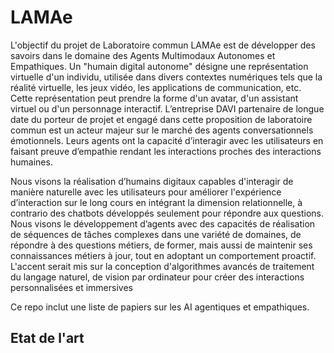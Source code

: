 # LAMAe 

L'objectif du projet de Laboratoire commun LAMAe est de développer des savoirs dans le domaine des Agents Multimodaux Autonomes et Empathiques.
Un "humain digital autonome" désigne une représentation virtuelle d'un individu, utilisée dans divers contextes numériques tels que la réalité virtuelle, les jeux vidéo, les applications de communication, etc. Cette représentation peut prendre la forme d'un avatar, d'un assistant virtuel ou d'un personnage interactif. L’entreprise DAVI partenaire de longue date du porteur de projet et engagé dans cette proposition de laboratoire commun est un acteur majeur sur le marché des agents conversationnels émotionnels. Leurs agents ont la capacité d’interagir avec les utilisateurs en faisant preuve d’empathie rendant les interactions proches des interactions humaines.

Nous visons la réalisation d’humains digitaux capables d'interagir de manière naturelle avec les utilisateurs pour améliorer l'expérience d’interaction sur le long cours en intégrant la dimension relationnelle, à contrario des chatbots développés seulement pour répondre aux questions. Nous visons le développement d’agents avec des capacités de réalisation de séquences de tâches complexes dans une variété de domaines, de répondre à des questions métiers, de former, mais aussi de maintenir ses connaissances métiers à jour, tout en adoptant un comportement proactif. L'accent serait mis sur la conception d'algorithmes avancés de traitement du langage naturel, de vision par ordinateur pour créer des interactions personnalisées et immersives

Ce repo inclut une liste de papiers sur les AI agentiques et empathiques.

## Etat de l'art 



<!--
## Table of Contents

- [SLM Survey](#slm-survey)
  - [Table of Contents](#table-of-contents)
  - [Overview of SLMs](#overview-of-slms)
  - [Timeline of SLMs](#timeline-of-slms)
  - [SLMs Paper List](#slms-paper-list)
    - [Existing SLMs](#existing-slms)
    - [Foundational Concepts in Building Language Models](#foundational-concepts-in-building-language-models)
    - [Advanced enhancement methods for SLM](#advanced-enhancement-methods-for-slm)
      - [Training from scratch](#training-from-scratch)
      - [Supervised fine-tuning](#supervised-fine-tuning)
      - [Data quality in KD](#data-quality-in-kd)
      - [Distillation for SLM](#distillation-for-slm)
      - [Quantization](#quantization)
      - [LLMs for SLM](#llms-for-slm)
    - [Task-specific SLM Applications](#task-specific-slm-applications)
      - [SLM in QA](#slm-in-qa)
      - [SLM in Coding](#slm-in-coding)
      - [SLM in Recommendation](#slm-in-recommendation)
      - [SLM in Web Search](#slm-in-web-search)
      - [SLM in Mobile-device](#slm-in-mobile-device)
    - [On-device Deployment Optimization Techniques](#on-device-deployment-optimization-techniques) 
      - [Memory Efficiency Optimization](#memory-efficiency-optimization)
      - [Runtime Efficiency Optimization](#runtime-efficiency-optimization)
-->
